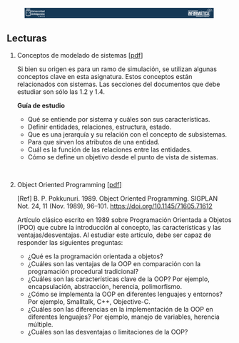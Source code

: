 <figure>
    <div align="center" width="100%">
        <img src="./docs/imgs/main/head01.png" alt=""/>        
    </div>
</figure>

## Lecturas
1) Conceptos de modelado de sistemas [[pdf](./lecturas/Lectura_sistemas.pdf)]

    Si bien su origen es para un ramo de simulación, se utilizan algunas conceptos clave en esta asignatura. Estos conceptos están relacionados con sistemas. Las secciones del documentos que debe estudiar son sólo las 1.2 y 1.4. 

    **Guía de estudio**
    * Qué se entiende por sistema y cuáles son sus características.
    * Definir entidades, relaciones, estructura, estado. 
    * Que es una jerarquía  y su relación con el concepto de subsistemas.
    * Para que sirven los atributos de una entidad.
    * Cuál es la función de las relaciones entre las entidades.
    * Cómo se define un objetivo desde el punto de vista de sistemas.

<br>

2) Object Oriented Programming  [[pdf](./lecturas/[1989]Object%20Oriented%20Programming.pdf)]

    [Ref] B. P. Pokkunuri. 1989. Object Oriented Programming. SIGPLAN Not. 24, 11 (Nov. 1989), 96–101. https://doi.org/10.1145/71605.71612

    Artículo clásico escrito en 1989 sobre Programación Orientada a Objetos (POO) que cubre la introducción al concepto, las características y las ventajas/desventajas. Al estudiar este artículo, debe ser capaz de responder las siguientes preguntas:

    * ¿Qué es la programación orientada a objetos?
    * ¿Cuáles son las ventajas de la OOP en comparación con la programación procedural tradicional?
    * ¿Cuáles son las características clave de la OOP? Por ejemplo, encapsulación, abstracción, herencia, polimorfismo.
    * ¿Cómo se implementa la OOP en diferentes lenguajes y entornos? Por ejemplo, Smalltalk, C++, Objective-C.
    * ¿Cuáles son las diferencias en la implementación de la OOP en diferentes lenguajes? Por ejemplo, manejo de variables, herencia múltiple.
    * ¿Cuáles son las desventajas o limitaciones de la OOP?
